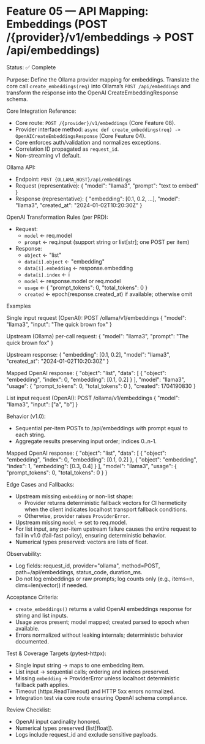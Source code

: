 # Feature 05 — API Mapping: Embeddings (POST /{provider}/v1/embeddings → POST /api/embeddings)

Status: ✅ Complete

Purpose:
Define the Ollama provider mapping for embeddings. Translate the core call `create_embeddings(req)` into Ollama’s `POST /api/embeddings` and transform the response into the OpenAI CreateEmbeddingResponse schema.

Core Integration Reference:
- Core route: `POST /{provider}/v1/embeddings` (Core Feature 08).
- Provider interface method: `async def create_embeddings(req) -> OpenAICreateEmbeddingsResponse` (Core Feature 04).
- Core enforces auth/validation and normalizes exceptions.
- Correlation ID propagated as `request_id`.
- Non-streaming v1 default.

Ollama API:
- Endpoint: `POST {OLLAMA_HOST}/api/embeddings`
- Request (representative):
  {
    "model": "llama3",
    "prompt": "text to embed"
  }
- Response (representative):
  {
    "embedding": [0.1, 0.2, ...],
    "model": "llama3",
    "created_at": "2024-01-02T10:20:30Z"
  }

OpenAI Transformation Rules (per PRD):
- Request:
  - `model` ← req.model
  - `prompt` ← req.input (support string or list[str]; one POST per item)
- Response:
  - `object` ← "list"
  - `data[i].object` ← "embedding"
  - `data[i].embedding` ← response.embedding
  - `data[i].index` ← i
  - `model` ← response.model or req.model
  - `usage` ← { "prompt_tokens": 0, "total_tokens": 0 }
  - `created` ← epoch(response.created_at) if available; otherwise omit

Examples

Single input request (OpenAI):
POST /ollama/v1/embeddings
{
  "model": "llama3",
  "input": "The quick brown fox"
}

Upstream (Ollama) per-call request:
{ "model": "llama3", "prompt": "The quick brown fox" }

Upstream response:
{ "embedding": [0.1, 0.2], "model": "llama3", "created_at": "2024-01-02T10:20:30Z" }

Mapped OpenAI response:
{
  "object": "list",
  "data": [
    { "object": "embedding", "index": 0, "embedding": [0.1, 0.2] }
  ],
  "model": "llama3",
  "usage": { "prompt_tokens": 0, "total_tokens": 0 },
  "created": 1704190830
}

List input request (OpenAI):
POST /ollama/v1/embeddings
{
  "model": "llama3",
  "input": ["a", "b"]
}

Behavior (v1.0):
- Sequential per-item POSTs to /api/embeddings with prompt equal to each string.
- Aggregate results preserving input order; indices 0..n-1.

Mapped OpenAI response:
{
  "object": "list",
  "data": [
    { "object": "embedding", "index": 0, "embedding": [0.1, 0.2] },
    { "object": "embedding", "index": 1, "embedding": [0.3, 0.4] }
  ],
  "model": "llama3",
  "usage": { "prompt_tokens": 0, "total_tokens": 0 }
}

Edge Cases and Fallbacks:
- Upstream missing `embedding` or non-list shape:
  - Provider returns deterministic fallback vectors for CI hermeticity when the client indicates localhost transport fallback conditions.
  - Otherwise, provider raises `ProviderError`.
- Upstream missing `model` → set to req.model.
- For list input, any per-item upstream failure causes the entire request to fail in v1.0 (fail-fast policy), ensuring deterministic behavior.
- Numerical types preserved: vectors are lists of float.

Observability:
- Log fields: request_id, provider="ollama", method=POST, path=/api/embeddings, status_code, duration_ms.
- Do not log embeddings or raw prompts; log counts only (e.g., items=n, dims=len(vector)) if needed.

Acceptance Criteria:
- `create_embeddings()` returns a valid OpenAI embeddings response for string and list inputs.
- Usage zeros present; model mapped; created parsed to epoch when available.
- Errors normalized without leaking internals; deterministic behavior documented.

Test & Coverage Targets (pytest-httpx):
- Single input string → maps to one embedding item.
- List input → sequential calls; ordering and indices preserved.
- Missing `embedding` → ProviderError unless localhost deterministic fallback path applies.
- Timeout (httpx.ReadTimeout) and HTTP 5xx errors normalized.
- Integration test via core route ensuring OpenAI schema compliance.

Review Checklist:
- OpenAI input cardinality honored.
- Numerical types preserved (list[float]).
- Logs include request_id and exclude sensitive payloads.
